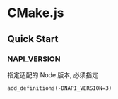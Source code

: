# CMake.js

## Quick Start

### NAPI_VERSION

指定适配的 Node 版本, 必须指定

```
add_definitions(-DNAPI_VERSION=3)
```
